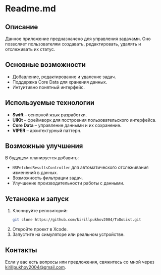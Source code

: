 # Readme.md

## Описание

Данное приложение предназначено для управления задачами. Оно позволяет пользователям создавать, редактировать, удалять и отслеживать их статус.

## Основные возможности

- Добавление, редактирование и удаление задач.
- Поддержка Core Data для хранения данных.
- Интуитивно понятный интерфейс.

## Используемые технологии

- **Swift** – основной язык разработки.
- **UIKit** – фреймворк для построения пользовательского интерфейса.
- **Core Data** – управление данными и их сохранение.
- **VIPER** – архитектурный паттерн.

## Возможные улучшения

В будущем планируется добавить:

- `NSFetchedResultsController` для автоматического отслеживания изменений в данных.
- Возможность фильтрации задач.
- Улучшение производительности работы с данными.

## Установка и запуск

1. Клонируйте репозиторий:
   ```bash
   git clone https://github.com/kirillpukhov2004/ToDoList.git
   ```
2. Откройте проект в Xcode.
3. Запустите на симуляторе или реальном устройстве.

## Контакты

Если у вас есть вопросы или предложения, свяжитесь со мной через [kirillpukhov2004@gmail.com](mailto:kirillpukhov2004@gmail.com).

